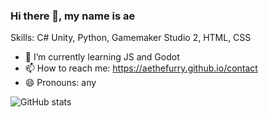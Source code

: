 ### Hi there 👋, my name is ae

Skills: C# Unity, Python, Gamemaker Studio 2, HTML, CSS

- 🌱 I’m currently learning JS and Godot 
- 📫 How to reach me: https://aethefurry.github.io/contact
- 😄 Pronouns: any 

![GitHub stats](https://github-readme-stats.vercel.app/api?username=aethefurry&show_icons=true)  

